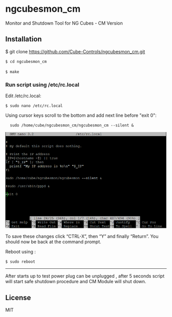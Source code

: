 # ngcubesmon_cm
 Monitor and Shutdown Tool for NG Cubes - CM Version 

## Installation

 $ git clone https://github.com/Cube-Controls/ngcubesmon_cm.git
	
	$ cd ngcubesmon_cm

	$ make


### Run script using /etc/rc.local

Edit /etc/rc.local:
	
	$ sudo nano /etc/rc.local 

Using cursor keys scroll to the bottom and add next line before "exit 0":

      sudo /home/cube/ngcubesmon_cm/ngcubesmon_cm --silent &

![](./docs/rc.local.png)

To save these changes click “CTRL-X”, then “Y” and finally “Return”. You should now be back at the command prompt.

Reboot using :

	$ sudo reboot

----------

After starts up to test power plug can be unplugged , after 5 seconds script will start safe shutdown procedure and CM Module will shut down.

License
----

MIT 

 
	








